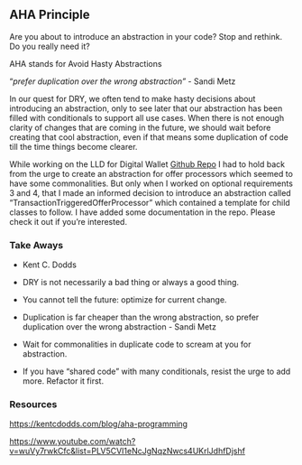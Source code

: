 ## **AHA Principle**

Are you about to introduce an abstraction in your code? Stop and rethink. Do you really need it?

AHA stands for Avoid Hasty Abstractions 

“*prefer duplication over the wrong abstraction”*  - Sandi Metz 

In our quest for DRY, we often tend to make hasty decisions about introducing an abstraction, only to see later that our abstraction has been filled with conditionals to support all use cases. When there is not enough clarity of changes that are coming in the future, we should wait before creating that cool abstraction, even if that means some duplication of code till the time things become clearer.      

While working on the LLD for Digital Wallet [Github Repo](https://github.com/FOSSKolkata/DigitalWalletApp) I had to hold back from the urge to create an abstraction for offer processors which seemed to have some commonalities. But only when I worked on optional requirements 3 and 4, that I made an informed decision to introduce an abstraction called “TransactionTriggeredOfferProcessor” which contained a template for child classes to follow. I have added some documentation in the repo. Please check it out if you’re interested.    

### Take Aways

- Kent C. Dodds

- DRY is not necessarily a bad thing or always a good thing.
- You cannot tell the future: optimize for current change.
- Duplication is far cheaper than the wrong abstraction, so prefer duplication over the wrong abstraction - Sandi Metz
- Wait for commonalities in duplicate code to scream at you for abstraction.
- If you have “shared code” with many conditionals, resist the urge to add more. Refactor it first.

### Resources

https://kentcdodds.com/blog/aha-programming

https://www.youtube.com/watch?v=wuVy7rwkCfc&list=PLV5CVI1eNcJgNqzNwcs4UKrlJdhfDjshf